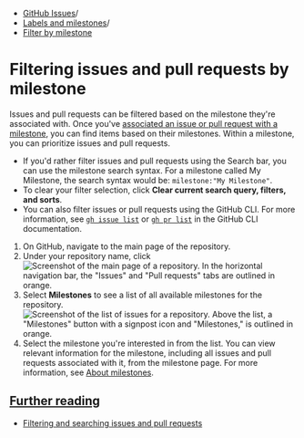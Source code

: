   * [GitHub Issues](https://docs.github.com/en/issues "GitHub Issues")/
  * [Labels and milestones](https://docs.github.com/en/issues/using-labels-and-milestones-to-track-work "Labels and milestones")/
  * [Filter by milestone](https://docs.github.com/en/issues/using-labels-and-milestones-to-track-work/filtering-issues-and-pull-requests-by-milestone "Filter by milestone")


# Filtering issues and pull requests by milestone
Issues and pull requests can be filtered based on the milestone they're associated with. Once you've [associated an issue or pull request with a milestone](https://docs.github.com/en/articles/associating-milestones-with-issues-and-pull-requests), you can find items based on their milestones. Within a milestone, you can prioritize issues and pull requests.
  * If you'd rather filter issues and pull requests using the Search bar, you can use the milestone search syntax. For a milestone called My Milestone, the search syntax would be: `milestone:"My Milestone"`.
  * To clear your filter selection, click **Clear current search query, filters, and sorts**.
  * You can also filter issues or pull requests using the GitHub CLI. For more information, see [`gh issue list`](https://cli.github.com/manual/gh_issue_list) or [`gh pr list`](https://cli.github.com/manual/gh_pr_list) in the GitHub CLI documentation.


  1. On GitHub, navigate to the main page of the repository.
  2. Under your repository name, click 
![Screenshot of the main page of a repository. In the horizontal navigation bar, the "Issues" and "Pull requests" tabs are outlined in orange.](https://docs.github.com/assets/cb-51787/images/help/repository/repo-settings-issues-pull-requests-global-nav-update.png)
  3. Select **Milestones** to see a list of all available milestones for the repository.
![Screenshot of the list of issues for a repository. Above the list, a "Milestones" button with a signpost icon and "Milestones," is outlined in orange.](https://docs.github.com/assets/cb-49741/images/help/issues/issues-milestone-button.png)
  4. Select the milestone you're interested in from the list. You can view relevant information for the milestone, including all issues and pull requests associated with it, from the milestone page. For more information, see [About milestones](https://docs.github.com/en/issues/using-labels-and-milestones-to-track-work/about-milestones).


## [Further reading](https://docs.github.com/en/issues/using-labels-and-milestones-to-track-work/filtering-issues-and-pull-requests-by-milestone#further-reading)
  * [Filtering and searching issues and pull requests](https://docs.github.com/en/issues/tracking-your-work-with-issues/filtering-and-searching-issues-and-pull-requests)


